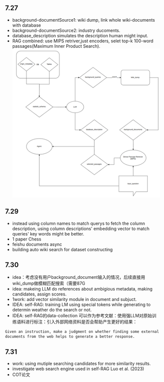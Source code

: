 ## 7.27
- background-documentSource1: wiki dump, link whole wiki-documents with database
- background-documentSource2: industry ducoments.
- database_description simulates the description human might input.
- RAG combined: use MIPS retriver,just encoders, selet top-k 100-word passages(Maximum Inner Product Search). 
![Datafolw](Datafolw.png) 
## 7.29
- instead using column names to match querys to fetch the column description, using column descriptions' embedding vector to match queries' key words might be better.
- 1 paper Chess 
- feishu documents async
- building auto wiki search for dataset constructing 
## 7.30
- idea：考虑没有用户background_document输入的情况，后续直接用wiki_dump做模糊匹配搜索（需要87G
- idea: makeing LLM do references about ambigious metadata, making candidates, assign scores.
- 1work: add vector similarity module in document and subjuct.
- IDEA: self-RAG: training LM using special tokens while generating to determin weather do the search or not.
- IDEA: self-RAG的data-collection 可以作为参考文献：使用强LLM对原始训练语料进行标注：引入外部网络资料是否会帮助产生更好的结果：
```
Given an instruction, make a judgment on whether finding some external documents from the web helps to generate a better response.
```
## 7.31
- work: using mutiple searching candidates for more similarity results.
- investigate web search engine used in self-RAG Luo et al. (2023)
- COT论文